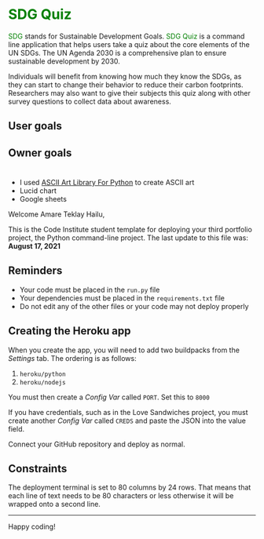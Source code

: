 # <span style="color:green">SDG Quiz</span>
<span style="color:green">SDG</span> stands for Sustainable Development Goals. <span style="color:green">SDG Quiz</span> is a command line application that helps users take a quiz about the core elements of the UN SDGs. The UN Agenda 2030 is a comprehensive plan to ensure sustainable development by 2030. 

Individuals will benefit from knowing how much they know the SDGs, as they can start to change their behavior to reduce their carbon footprints. 
Researchers may also want to give their subjects this quiz along with other survey questions to collect data about awareness. 

## User goals

## Owner goals




#

- I used [ASCII Art Library For Python](https://pypi.org/project/art/) to create ASCII art
- Lucid chart
- Google sheets


Welcome Amare Teklay Hailu,

This is the Code Institute student template for deploying your third portfolio project, the Python command-line project. The last update to this file was: **August 17, 2021**

## Reminders

* Your code must be placed in the `run.py` file
* Your dependencies must be placed in the `requirements.txt` file
* Do not edit any of the other files or your code may not deploy properly

## Creating the Heroku app

When you create the app, you will need to add two buildpacks from the _Settings_ tab. The ordering is as follows:

1. `heroku/python`
2. `heroku/nodejs`

You must then create a _Config Var_ called `PORT`. Set this to `8000`

If you have credentials, such as in the Love Sandwiches project, you must create another _Config Var_ called `CREDS` and paste the JSON into the value field.

Connect your GitHub repository and deploy as normal.

## Constraints

The deployment terminal is set to 80 columns by 24 rows. That means that each line of text needs to be 80 characters or less otherwise it will be wrapped onto a second line.

-----
Happy coding!